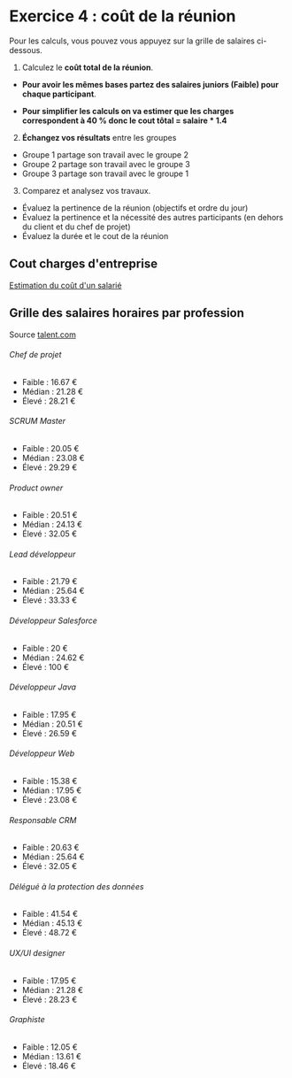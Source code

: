 # Exercice 4 : coût de la réunion

Pour les calculs, vous pouvez vous appuyez sur la grille de salaires ci-dessous.

1. Calculez le **coût total de la réunion**.

- **Pour avoir les mêmes bases partez des salaires juniors (Faible) pour chaque participant**.

- **Pour simplifier les calculs on va estimer que les charges correspondent à 40 % donc le cout tôtal = salaire * 1.4**

2. **Échangez vos résultats** entre les groupes

- Groupe 1 partage son travail avec le groupe 2
- Groupe 2 partage son travail avec le groupe 3
- Groupe 3 partage son travail avec le groupe 1

3. Comparez et analysez vos travaux.
- Évaluez la pertinence de la réunion (objectifs et ordre du jour)
- Évaluez la pertinence et la nécessité des autres participants (en dehors du client et du chef de projet)
- Évaluez la durée et le cout de la réunion

## Cout charges d'entreprise

[Estimation du coût d'un salarié](https://entreprise.pole-emploi.fr/cout-salarie/)

## Grille des salaires horaires par profession

Source [talent.com](https://fr.talent.com/salary)

###### Chef de projet

- Faible : 16.67 €
- Médian : 21.28 €
- Élevé : 28.21 €

###### SCRUM Master

- Faible : 20.05 €
- Médian : 23.08 €
- Élevé : 29.29 €

###### Product owner

- Faible : 20.51 €
- Médian : 24.13 €
- Élevé : 32.05 €

###### Lead développeur

- Faible : 21.79 €
- Médian : 25.64 €
- Élevé : 33.33 €


###### Développeur Salesforce

- Faible : 20 €
- Médian : 24.62 €
- Élevé : 100 €


###### Développeur Java

- Faible : 17.95 €
- Médian : 20.51 €
- Élevé : 26.59 €

###### Développeur Web

- Faible : 15.38 €
- Médian : 17.95 €
- Élevé : 23.08 €


###### Responsable CRM

- Faible : 20.63 €
- Médian : 25.64 €
- Élevé : 32.05 €

###### Délégué à la protection des données

- Faible : 41.54 €
- Médian : 45.13 €
- Élevé : 48.72 €

###### UX/UI designer

- Faible : 17.95 €
- Médian : 21.28 €
- Élevé : 28.23 €

###### Graphiste

- Faible : 12.05 €
- Médian : 13.61 €
- Élevé : 18.46 €